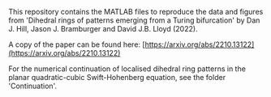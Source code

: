 This repository contains the MATLAB files to reproduce the data and figures from 'Dihedral rings of patterns emerging from a Turing bifurcation' by Dan J. Hill, Jason J. Bramburger and David J.B. Lloyd (2022). 

A copy of the paper can be found here: [https://arxiv.org/abs/2210.13122](https://arxiv.org/abs/2210.13122)

For the numerical continuation of localised dihedral ring patterns in the planar quadratic-cubic Swift-Hohenberg equation, see the folder 'Continuation'.
